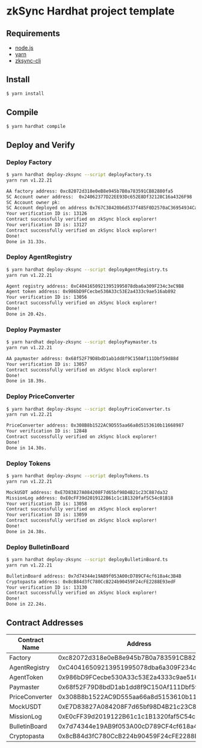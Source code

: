# zkSync Hardhat project template

## Requirements

- [node.js](https://nodejs.org/en/download/)
- [yarn](https://yarnpkg.com/getting-started/install)
- [zksync-cli](https://github.com/matter-labs/zksync-cli)

## Install

```bash
$ yarn install
```

## Compile

```bash
$ yarn hardhat compile
```

## Deploy and Verify

### Deploy Factory

```bash
$ yarn hardhat deploy-zksync --script deployFactory.ts
yarn run v1.22.21

AA factory address: 0xc82072d318e0eB8e945b7B0a783591CB82880fa5
SC Account owner address:  0x24062377D22EE93Dc652E8Df32128C16a4326F98
SC Account owner pk:
SC Account deployed on address 0x767C38420b6d537f485F0D2570aC36954934Ca9D
Your verification ID is: 13126
Contract successfully verified on zkSync block explorer!
Your verification ID is: 13127
Contract successfully verified on zkSync block explorer!
Done!
Done in 31.33s.
```

### Deploy AgentRegistry

```bash
$ yarn hardhat deploy-zksync --script deployAgentRegistry.ts
yarn run v1.22.21

Agent registry address: 0xC40416509213951995078dba6a309F234c3eC9B8
Agent token address: 0x986bD9FCecbe530A33c53E2a4333c9ae516ab892
Your verification ID is: 13056
Contract successfully verified on zkSync block explorer!
Done!
Done in 20.42s.
```

### Deploy Paymaster

```bash
$ yarn hardhat deploy-zksync --script deployPaymaster.ts
yarn run v1.22.21

AA paymaster address: 0x68f52F79D8bdD1ab1dd8f9C150Af111Dbf59d88d
Your verification ID is: 13057
Contract successfully verified on zkSync block explorer!
Done!
Done in 18.39s.
```

### Deploy PriceConverter

```bash
$ yarn hardhat deploy-zksync --script deployPriceConverter.ts
yarn run v1.22.21

PriceConverter address: 0x308B8b1522AC9D555aa66a8d5153610b11668987
Your verification ID is: 12848
Contract successfully verified on zkSync block explorer!
Done!
Done in 14.30s.
```

### Deploy Tokens

```bash
$ yarn hardhat deploy-zksync --script deployTokens.ts
yarn run v1.22.21

MockUSDT address: 0xE7D83827A084208F7d65bf98D4B21c23C887da32
MissionLog address: 0xE0cFF39d2019122B61c1c1B1320faf5C54c01B18
Your verification ID is: 13058
Contract successfully verified on zkSync block explorer!
Your verification ID is: 13059
Contract successfully verified on zkSync block explorer!
Done!
Done in 24.38s.
```

### Deploy BulletinBoard

```bash
$ yarn hardhat deploy-zksync --script deployBulletinBoard.ts
yarn run v1.22.21

BulletinBoard address: 0x7d74344e19AB9f053A00cD789CF4cf618a4c3B4B
Cryptopasta address: 0x8cB84d3fC780CcB224b90459F24cFE2288E93edF
Your verification ID is: 13130
Contract successfully verified on zkSync block explorer!
Done!
Done in 22.24s.
```

## Contract Addresses

| Contract Name  | Address                                    |
| -------------- | ------------------------------------------ |
| Factory        | 0xc82072d318e0eB8e945b7B0a783591CB82880fa5 |
| AgentRegistry  | 0xC40416509213951995078dba6a309F234c3eC9B8 |
| AgentToken     | 0x986bD9FCecbe530A33c53E2a4333c9ae516ab892 |
| Paymaster      | 0x68f52F79D8bdD1ab1dd8f9C150Af111Dbf59d88d |
| PriceConverter | 0x308B8b1522AC9D555aa66a8d5153610b11668987 |
| MockUSDT       | 0xE7D83827A084208F7d65bf98D4B21c23C887da32 |
| MissionLog     | 0xE0cFF39d2019122B61c1c1B1320faf5C54c01B18 |
| BulletinBoard  | 0x7d74344e19AB9f053A00cD789CF4cf618a4c3B4B |
| Cryptopasta    | 0x8cB84d3fC780CcB224b90459F24cFE2288E93edF |
